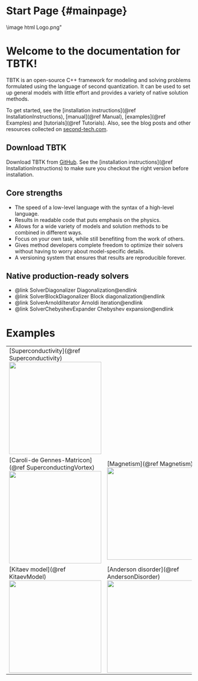 # Start Page {#mainpage}

\image html Logo.png"

# Welcome to the documentation for TBTK!
TBTK is an open-source C++ framework for modeling and solving problems formulated using the language of second quantization.
It can be used to set up general models with little effort and provides a variety of native solution methods.

To get started, see the [installation instructions](@ref InstallationInstructions), [manual](@ref Manual), [examples](@ref Examples) and [tutorials](@ref Tutorials).
Also, see the blog posts and other resources collected on [second-tech.com](http://second-tech.com/wordpress/index.php/tbtk/).

## Download TBTK
Download TBTK from [GitHub](https://github.com/dafer45/TBTK).
See the [installation instructions](@ref InstallationInstructions) to make sure you checkout the right version before installation.

## Core strengths
- The speed of a low-level language with the syntax of a high-level language.
- Results in readable code that puts emphasis on the physics.
- Allows for a wide variety of models and solution methods to be combined in different ways.
- Focus on your own task, while still benefiting from the work of others.
- Gives method developers complete freedom to optimize their solvers without having to worry about model-specific details.
- A versioning system that ensures that results are reproducible forever.

## Native production-ready solvers
- @link SolverDiagonalizer Diagonalization@endlink
- @link SolverBlockDiagonalizer Block diagonalization@endlink
- @link SolverArnoldiIterator Arnoldi iteration@endlink
- @link SolverChebyshevExpander Chebyshev expansion@endlink

# Examples
<table border="0">
	<tr>
		<td>
			[Superconductivity](@ref Superconductivity)
			<img src="ExamplesSuperconductivityDOS.png" style="width:250px" />
		</tr>
		<td>
			[Caroli-de Gennes-Matricon](@ref SuperconductingVortex)
			<img src="ExamplesSuperconductingVortexLDOS.png" style="width:250px" />
		</td>
		<td>
			[Magnetism](@ref Magnetism)
			<img src="ExamplesMagnetismDOS.png" style="width:250px" />
		</tr>
	</tr>
	<tr>
		<td>
			[Kitaev model](@ref KitaevModel)
			<img src="ExamplesKitaevModelLDOS.png" style="width:250px" />
		</td>
		<td>
			[Anderson disorder](@ref AndersonDisorder)
			<img src="ExamplesAndersonDisorderDOS.png" style="width:250px" />
		</td>
		<td>
			[Yu-Shiba-Rusinov](@ref SuperconductivityMagneticImpurity)
			<img src="ExamplesSuperconductivityMagneticImpurityLDOS.png" style="width:250px" />
		</td>
	</tr>
</table>

